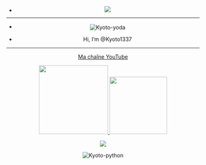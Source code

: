 - <p align="center"><img src="https://cdn.discordapp.com/attachments/878360404970070096/893543120682233937/O1LM.gif">

-----------------







- <p align="center"><img align="center" alt="Kyoto-yoda" src="https://cdn.discordapp.com/attachments/878360404970070096/893536401575006218/spirited-away-chihiro.gif">  
- <p align="center"> Hi, I’m @Kyoto1337

-----------------

<p align="center"><a href="https://www.youtube.com/channel/UC3qf9qKE0sE9U-wB0g3iv-w" rel="nofollow"> Ma chaîne YouTube  

   
   
<p align="center">
<a href="https://github.com/billythegoat356">
  <img height="180em" <img height="180em" src="https://github-readme-stats-eight-theta.vercel.app/api?username=Kyoto1337" data-canonical-src="https://github-readme-stats-eight-theta.vercel.app/api?username=Kyoto1337&amp;show_icons=true&amp;theme=react&amp;include_all_commits=true&amp;locale=fr" style="max-width: 100%;">
  <img height="150em"  <img height="180em" src="https://github-readme-stats-eight-theta.vercel.app/api/top-langs/?username=Kyoto1337"data-canonical-src="https://github-readme-stats-eight-theta.vercel.app/api/top-langs/?username=Kyoto1337&amp;layout=compact&amp;langs_count=8&amp;theme=react&amp;locale=fr" style="max-width: 100%;">
</a>
</p>
<p align="center"><img src="https://profile-counter.glitch.me/Kyoto1337/count.svg">
<p align="center"><img align="center" alt="Kyoto-python" src="https://img.shields.io/badge/Python-3776AB?style=for-the-badge&logo=python&logoColor=white">

<!---
Kyoto1337/Kyoto1337 is a ✨ special ✨ repository because its `README.md` (this file) appears on your GitHub profile.
You can click the Preview link to take a look at your changes.
--->

